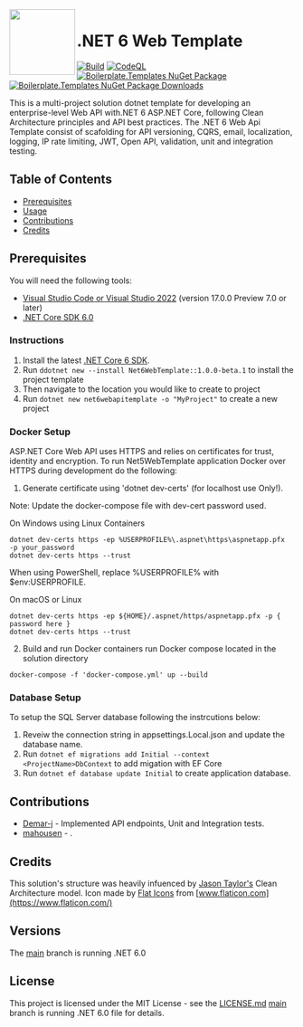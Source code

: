 <img align="left" width="116" height="116" src="https://raw.githubusercontent.com/marlonajgayle/Net6WebApiTemplate/develop/src/Content/.template.config/icon.png" />

# .NET 6 Web Template
[![Build](https://github.com/marlonajgayle/Net6WebApiTemplate/actions/workflows/dotnet.yml/badge.svg?branch=develop)](https://github.com/marlonajgayle/Net6WebApiTemplate/actions/workflows/dotnet.yml)
[![CodeQL](https://github.com/marlonajgayle/Net6WebApiTemplate/actions/workflows/codeql-analysis.yml/badge.svg?branch=develop)](https://github.com/marlonajgayle/Net6WebApiTemplate/actions/workflows/codeql-analysis.yml)
[![Boilerplate.Templates NuGet Package](https://img.shields.io/nuget/v/Net6WebTemplate.svg)](https://www.nuget.org/packages/Net6WebTemplate)
[![Boilerplate.Templates NuGet Package Downloads](https://img.shields.io/nuget/dt/Net6WebTemplate)](https://www.nuget.org/packages/Net6WebTemplate)

This is a multi-project solution dotnet template for developing an enterprise-level Web API with.NET 6 ASP.NET Core, following Clean Architecture principles and API best practices.
The .NET 6 Web Api Template consist of scafolding for API versioning, CQRS, email, localization, logging, IP rate limiting, JWT, Open API, validation, unit and integration testing.

## Table of Contents
* [Prerequisites](#Prerequisites)
* [Usage](#Usage)
* [Contributions](#Contributions)
* [Credits](#Credits)


## Prerequisites
You will need the following tools:
* [Visual Studio Code or Visual Studio 2022](https://visualstudio.microsoft.com/vs/) (version 17.0.0 Preview 7.0 or later)
* [.NET Core SDK 6.0](https://dotnet.microsoft.com/download/dotnet/6.0)

### Instructions
1. Install the latest [.NET Core 6 SDK](https://dotnet.microsoft.com/download). 
2. Run `ddotnet new --install Net6WebTemplate::1.0.0-beta.1` to install the project template
3. Then navigate to the location you would like to create to project
4. Run `dotnet new net6webapitemplate -o "MyProject"` to create a new project

### Docker Setup
ASP.NET Core Web API uses HTTPS and relies on certificates for trust, identity and encryption. 
To run Net5WebTemplate application Docker over HTTPS during development do the following:
1. Generate certificate using 'dotnet dev-certs' (for localhost use Only!).

Note: Update the docker-compose file with dev-cert password used.

On Windows using Linux Containers
```
dotnet dev-certs https -ep %USERPROFILE%\.aspnet\https\aspnetapp.pfx  -p your_password
dotnet dev-certs https --trust
````
When using PowerShell, replace %USERPROFILE% with $env:USERPROFILE.

On macOS or Linux
```
dotnet dev-certs https -ep ${HOME}/.aspnet/https/aspnetapp.pfx -p { password here }
dotnet dev-certs https --trust
```
2. Build and run Docker containers run Docker compose located in the solution directory
```
docker-compose -f 'docker-compose.yml' up --build
```

### Database Setup
To setup the SQL Server database following the instrcutions below:
1. Reveiw the connection string in appsettings.Local.json and update the database name.
2. Run `dotnet ef migrations add Initial --context <ProjectName>DbContext` to add migation with EF Core 
3. Run `dotnet ef database update Initial` to create application database.

## Contributions
- [Demar-j](https://github.com/Demar-j) - Implemented API endpoints, Unit and Integration tests.
- [mahousen](https://github.com/mahousen) - .

## Credits
This solution's structure was heavily infuenced by [Jason Taylor's](https://github.com/jasontaylordev) Clean Architecture model.
Icon made by [Flat Icons](https://www.flaticon.com/authors/flat-icons) from [www.flaticon.com](https://www.flaticon.com/)


## Versions
The [main](https://github.com/marlonajgayle/Net6WebApiTemplate/main) branch is running .NET 6.0

## License
This project is licensed under the MIT License - see the [LICENSE.md](https://github.com/marlonajgayle/Net6WebApiTemplate/main/LICENSE.md) [main](https://github.com/marlonajgayle/Net6WebApiTemplate/main) branch is running .NET 6.0
file for details.
